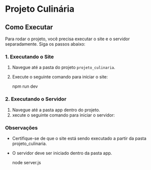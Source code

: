 # Projeto Culinária

## Como Executar

Para rodar o projeto, você precisa executar o site e o servidor separadamente. Siga os passos abaixo:

### 1. Executando o Site

1. Navegue até a pasta do projeto `projeto_culinaria`.
2. Execute o seguinte comando para iniciar o site:

   npm run dev

### 2. Executando o Servidor

1. Navegue até a pasta app dentro do projeto.
2. xecute o seguinte comando para iniciar o servidor:

### Observações
- Certifique-se de que o site está sendo executado a partir da pasta projeto_culinaria.
- O servidor deve ser iniciado dentro da pasta app.

    node server.js
